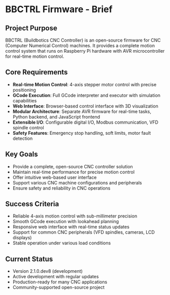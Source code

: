 # BBCTRL Firmware - Brief

## Project Purpose
BBCTRL (Buildbotics CNC Controller) is an open-source firmware for CNC (Computer Numerical Control) machines. It provides a complete motion control system that runs on Raspberry Pi hardware with AVR microcontroller for real-time motion control.

## Core Requirements
- **Real-time Motion Control**: 4-axis stepper motor control with precise positioning
- **GCode Execution**: Full GCode interpreter and executor with simulation capabilities
- **Web Interface**: Browser-based control interface with 3D visualization
- **Modular Architecture**: Separate AVR firmware for real-time tasks, Python backend, and JavaScript frontend
- **Extensible I/O**: Configurable digital I/O, Modbus communication, VFD spindle control
- **Safety Features**: Emergency stop handling, soft limits, motor fault detection

## Key Goals
- Provide a complete, open-source CNC controller solution
- Maintain real-time performance for precise motion control
- Offer intuitive web-based user interface
- Support various CNC machine configurations and peripherals
- Ensure safety and reliability in CNC operations

## Success Criteria
- Reliable 4-axis motion control with sub-millimeter precision
- Smooth GCode execution with lookahead planning
- Responsive web interface with real-time status updates
- Support for common CNC peripherals (VFD spindles, cameras, LCD displays)
- Stable operation under various load conditions

## Current Status
- Version 2.1.0.dev8 (development)
- Active development with regular updates
- Production-ready for many CNC applications
- Community-supported open-source project